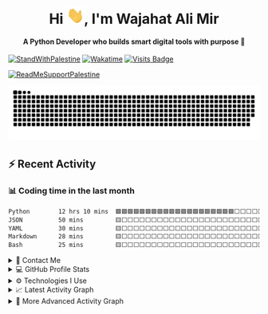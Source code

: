 <div align="center">
    <h1 align="center">Hi <img width="35" src="https://github.com/1999AZZAR/1999AZZAR/blob/readme/resources/img/waving.gif">, I'm Wajahat Ali Mir</h1>
    <h4 align="center">A Python Developer who builds smart digital tools with purpose 🧠</h4>
</div>

[![StandWithPalestine](https://raw.githubusercontent.com/Safouene1/support-palestine-banner/master/StandWithPalestine.svg)](https://github.com/Safouene1/support-palestine-banner)
[![Wakatime](https://wakatime.com/badge/user/d594dc95-07a5-471b-a3e1-8d5fea65bed3.svg)](https://wakatime.com/@d594dc95-07a5-471b-a3e1-8d5fea65bed3)
[![Visits Badge](https://badges.pufler.dev/visits/wajahatalimirpro/badge-it)](https://badges.pufler.dev)

[![ReadMeSupportPalestine](https://raw.githubusercontent.com/Safouene1/support-palestine-banner/master/banner-support.svg)](https://github.com/Safouene1/support-palestine-banner)

<div align="center">
    <a href="https://github.com/wajahatalimirpro">
        <img src="https://github.com/WajahatAliMirPro/WajahatAliMirPro/blob/930478bc94b7d08cc9a26911a21e00fa5f5e3af0/output/github-snake-dark.svg" alt="snake animation" />
    </a>
</div>

## ⚡ Recent Activity

<!--START_SECTION:activity-->
<!-- Your GitHub activity will auto-populate here with GitHub Actions -->
<!--END_SECTION:activity-->

### :bar_chart: Coding time in the last month

<!--START_SECTION:waka-->

```txt
Python        12 hrs 10 mins  🟩🟩🟩🟩🟩🟩🟩🟩🟩🟩🟩🟩🟩🟩🟩🟩🟩🟩🟩🟩⬜⬜⬜⬜⬜   82.34 %
JSON          50 mins         🟨⬜⬜⬜⬜⬜⬜⬜⬜⬜⬜⬜⬜⬜⬜⬜⬜⬜⬜⬜⬜⬜⬜⬜⬜   05.65 %
YAML          30 mins         🟨⬜⬜⬜⬜⬜⬜⬜⬜⬜⬜⬜⬜⬜⬜⬜⬜⬜⬜⬜⬜⬜⬜⬜⬜   03.42 %
Markdown      28 mins         🟨⬜⬜⬜⬜⬜⬜⬜⬜⬜⬜⬜⬜⬜⬜⬜⬜⬜⬜⬜⬜⬜⬜⬜⬜   03.17 %
Bash          25 mins         🟨⬜⬜⬜⬜⬜⬜⬜⬜⬜⬜⬜⬜⬜⬜⬜⬜⬜⬜⬜⬜⬜⬜⬜⬜   02.89 %
```

<!--END_SECTION:waka-->

<details>
    <summary>💌 Contact Me</summary>
    <div>
        <samp>
            <h2 align="center">📬 You can reach me at:</h2>
            <p align="center">
                <a href="https://www.linkedin.com/in/wajahatalimirpro" target="blank">
                    <img src="https://img.shields.io/badge/linkedin-%230077B5.svg?style=for-the-badge&logo=linkedin&logoColor=white" height="30" />
                </a>
                <a href="mailto:mrwajahatalimir@gmail.com">
                    <img src="https://img.shields.io/badge/email-D14836?style=for-the-badge&logo=gmail&logoColor=white" height="30" />
                </a>
                <a href="https://wa.me/923700882006">
                    <img src="https://img.shields.io/badge/WhatsApp-25D366?style=for-the-badge&logo=whatsapp&logoColor=white" height="30" />
                </a>
            </p>
        </samp>
    </div>
</details>

<details>
  <summary>💻 GitHub Profile Stats</summary>
    <div>
        <h2 align="center">📊 GitHub Stats</h2>
        <p align="center">
            <a href="https://github.com/wajahatalimirpro">
                <img src="https://github-readme-streak-stats.herokuapp.com/?user=wajahatalimirpro&theme=dark&hide_border=true" />
            </a>
        </p>
        <p align="center">
            <a href="https://github.com/wajahatalimirpro">
                <img width="49.5%" src="https://github-readme-stats.vercel.app/api?username=wajahatalimirpro&show_icons=true&count_private=true&theme=react&hide_border=true&bg_color=0D1117" />
                <img width="49.5%" src="https://github-readme-activity-graph.vercel.app/graph?username=wajahatalimirpro&bg_color=0D1117&color=5BCDEC&line=5BCDEC&point=FFFFFF&hide_border=true" />
            </a>
        </p>
    </div>
</details>

<details>
    <summary>⚙️ Technologies I Use</summary>
    <div>
        <h2 align="center"> ⚙️ Tech Stack </h2>
        <img src="https://skillicons.dev/icons?i=python,flask,django,fastapi,mysql,sqlite,html,css,github,git&theme=dark" />
    </div>
</details>

<details>
  <summary>📈 Latest Activity Graph</summary>
  <br/>
  <h2 align="center">👇 Latest Contributions 👇</h2>
    <a href="https://github.com/wajahatalimirpro">
        <img alt="Wajahat's Activity Graph" src="https://github-readme-activity-graph.vercel.app/graph?username=wajahatalimirpro&bg_color=0D1117&color=5BCDEC&line=5BCDEC&point=FFFFFF&hide_border=true" />
    </a>
</details>

<details>
    <summary>🌌 More Advanced Activity Graph</summary>
    <br />
    <h2 align="center">🌌 Contribution Universe</h2>
    <img src="https://github.com/WajahatAliMirPro/WajahatAliMirPro/blob/930478bc94b7d08cc9a26911a21e00fa5f5e3af0/datafiles/profile-night-green.svg" />
</details>
